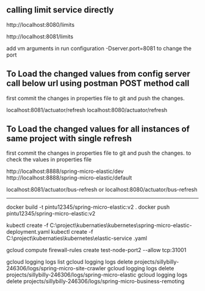 calling limit service directly
--------------------------------

http://localhost:8080/limits

http://localhost:8081/limits

add vm arguments in run configuration -Dserver.port=8081  to change the port

To Load the changed values from config server call below url using postman POST method call
-------------------------------------------------------------------------------------------- 
first commit the changes in properties file to git and push the changes.

localhost:8081/actuator/refresh
localhost:8080/actuator/refresh

To Load the changed values for all instances of same project with single refresh
---------------------------------------------------------------------------------
first commit the changes in properties file to git and push the changes.
to check the values in properties file 

http://localhost:8888/spring-micro-elastic/dev    
http://localhost:8888/spring-micro-elastic/default


localhost:8081/actuator/bus-refresh    or    localhost:8080/actuator/bus-refresh


--------------------------------------------------------------------------------------
docker build -t  pintu12345/spring-micro-elastic:v2 . 
docker push pintu12345/spring-micro-elastic:v2

kubectl create -f C:\project\kubernaties\kubernetes\spring-micro-elastic-deployment.yaml
kubectl create -f C:\project\kubernaties\kubernetes\elastic-service .yaml

gcloud compute firewall-rules create test-node-port2 --allow tcp:31001



gcloud logging logs list
gcloud logging logs delete  projects/sillybilly-246306/logs/spring-micro-site-crawler
gcloud logging logs delete  projects/sillybilly-246306/logs/spring-micro-elastic
gcloud logging logs delete  projects/sillybilly-246306/logs/spring-micro-business-remoting







